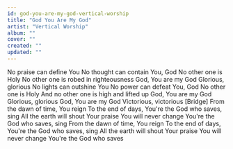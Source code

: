 ```yaml
---
id: god-you-are-my-god-vertical-worship
title: "God You Are My God"
artist: "Vertical Worship"
album: ""
cover: ""
created: ""
updated: ""
---
```


No praise can define You
No thought can contain You, God
No other one is Holy
No other one is robed in righteousness
God, You are my God
Glorious, glorious
No lights can outshine You
No power can defeat You, God
No other one is Holy
And no other one is high and lifted up
God, You are my God
Glorious, glorious
God, You are my God
Victorious, victorious
[Bridge]
From the dawn of time, You reign
To the end of days, You're the God who saves, sing
All the earth will shout Your praise
You will never change
You're the God who saves, sing
From the dawn of time, You reign
To the end of days, You're the God who saves, sing
All the earth will shout Your praise
You will never change
You're the God who saves